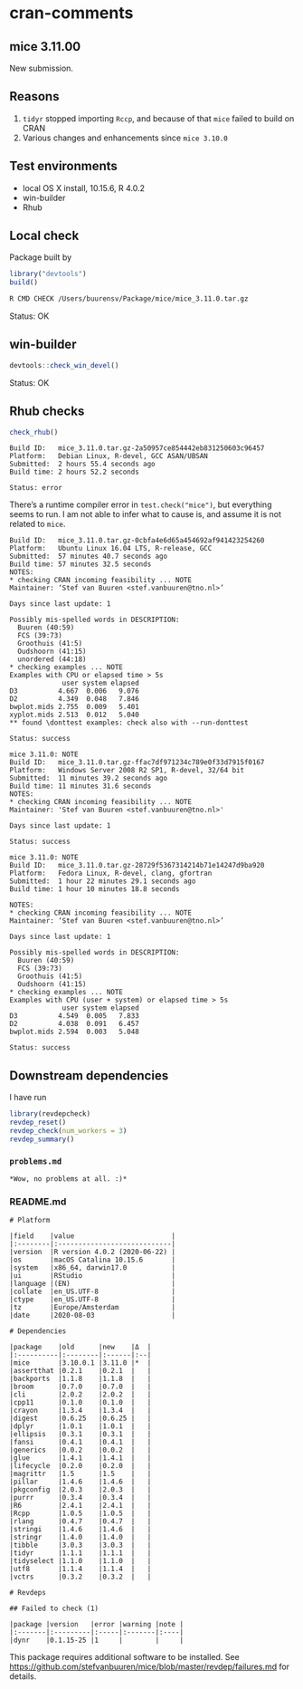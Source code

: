 cran-comments
================

## mice 3.11.00

New submission.

## Reasons

1.  `tidyr` stopped importing `Rccp`, and because of that `mice` failed
    to build on CRAN
2.  Various changes and enhancements since `mice 3.10.0`

## Test environments

  - local OS X install, 10.15.6, R 4.0.2
  - win-builder
  - Rhub

## Local check

Package built by

``` r
library("devtools")
build()
```

``` bash
R CMD CHECK /Users/buurensv/Package/mice/mice_3.11.0.tar.gz
```

Status: OK

## win-builder

``` r
devtools::check_win_devel()
```

Status: OK

## Rhub checks

``` r
check_rhub()
```

    Build ID:   mice_3.11.0.tar.gz-2a50957ce854442eb831250603c96457
    Platform:   Debian Linux, R-devel, GCC ASAN/UBSAN
    Submitted:  2 hours 55.4 seconds ago
    Build time: 2 hours 52.2 seconds
    
    Status: error

There’s a runtime compiler error in `test.check("mice")`, but everything
seems to run. I am not able to infer what to cause is, and assume it is
not related to `mice`.

    Build ID:   mice_3.11.0.tar.gz-0cbfa4e6d65a454692af941423254260
    Platform:   Ubuntu Linux 16.04 LTS, R-release, GCC
    Submitted:  57 minutes 40.7 seconds ago
    Build time: 57 minutes 32.5 seconds
    NOTES:
    * checking CRAN incoming feasibility ... NOTE
    Maintainer: ‘Stef van Buuren <stef.vanbuuren@tno.nl>’
    
    Days since last update: 1
    
    Possibly mis-spelled words in DESCRIPTION:
      Buuren (40:59)
      FCS (39:73)
      Groothuis (41:5)
      Oudshoorn (41:15)
      unordered (44:18)
    * checking examples ... NOTE
    Examples with CPU or elapsed time > 5s
                 user system elapsed
    D3          4.667  0.006   9.076
    D2          4.349  0.048   7.846
    bwplot.mids 2.755  0.009   5.401
    xyplot.mids 2.513  0.012   5.040
    ** found \donttest examples: check also with --run-donttest
    
    Status: success

    mice 3.11.0: NOTE
    Build ID:   mice_3.11.0.tar.gz-ffac7df971234c789e0f33d7915f0167
    Platform:   Windows Server 2008 R2 SP1, R-devel, 32/64 bit
    Submitted:  11 minutes 39.2 seconds ago
    Build time: 11 minutes 31.6 seconds
    NOTES:
    * checking CRAN incoming feasibility ... NOTE
    Maintainer: 'Stef van Buuren <stef.vanbuuren@tno.nl>'
    
    Days since last update: 1
    
    Status: success

    mice 3.11.0: NOTE
    Build ID:   mice_3.11.0.tar.gz-28729f5367314214b71e14247d9ba920
    Platform:   Fedora Linux, R-devel, clang, gfortran
    Submitted:  1 hour 22 minutes 29.1 seconds ago
    Build time: 1 hour 10 minutes 18.8 seconds
    
    NOTES:
    * checking CRAN incoming feasibility ... NOTE
    Maintainer: ‘Stef van Buuren <stef.vanbuuren@tno.nl>’
    
    Days since last update: 1
    
    Possibly mis-spelled words in DESCRIPTION:
      Buuren (40:59)
      FCS (39:73)
      Groothuis (41:5)
      Oudshoorn (41:15)
    * checking examples ... NOTE
    Examples with CPU (user + system) or elapsed time > 5s
                 user system elapsed
    D3          4.549  0.005   7.833
    D2          4.038  0.091   6.457
    bwplot.mids 2.594  0.003   5.048
    
    Status: success

## Downstream dependencies

I have run

``` r
library(revdepcheck)
revdep_reset()
revdep_check(num_workers = 3)
revdep_summary()
```

### `problems.md`

    *Wow, no problems at all. :)*

### README.md

    # Platform
    
    |field    |value                        |
    |:--------|:----------------------------|
    |version  |R version 4.0.2 (2020-06-22) |
    |os       |macOS Catalina 10.15.6       |
    |system   |x86_64, darwin17.0           |
    |ui       |RStudio                      |
    |language |(EN)                         |
    |collate  |en_US.UTF-8                  |
    |ctype    |en_US.UTF-8                  |
    |tz       |Europe/Amsterdam             |
    |date     |2020-08-03                   |
    
    # Dependencies
    
    |package    |old      |new    |Δ  |
    |:----------|:--------|:------|:--|
    |mice       |3.10.0.1 |3.11.0 |*  |
    |assertthat |0.2.1    |0.2.1  |   |
    |backports  |1.1.8    |1.1.8  |   |
    |broom      |0.7.0    |0.7.0  |   |
    |cli        |2.0.2    |2.0.2  |   |
    |cpp11      |0.1.0    |0.1.0  |   |
    |crayon     |1.3.4    |1.3.4  |   |
    |digest     |0.6.25   |0.6.25 |   |
    |dplyr      |1.0.1    |1.0.1  |   |
    |ellipsis   |0.3.1    |0.3.1  |   |
    |fansi      |0.4.1    |0.4.1  |   |
    |generics   |0.0.2    |0.0.2  |   |
    |glue       |1.4.1    |1.4.1  |   |
    |lifecycle  |0.2.0    |0.2.0  |   |
    |magrittr   |1.5      |1.5    |   |
    |pillar     |1.4.6    |1.4.6  |   |
    |pkgconfig  |2.0.3    |2.0.3  |   |
    |purrr      |0.3.4    |0.3.4  |   |
    |R6         |2.4.1    |2.4.1  |   |
    |Rcpp       |1.0.5    |1.0.5  |   |
    |rlang      |0.4.7    |0.4.7  |   |
    |stringi    |1.4.6    |1.4.6  |   |
    |stringr    |1.4.0    |1.4.0  |   |
    |tibble     |3.0.3    |3.0.3  |   |
    |tidyr      |1.1.1    |1.1.1  |   |
    |tidyselect |1.1.0    |1.1.0  |   |
    |utf8       |1.1.4    |1.1.4  |   |
    |vctrs      |0.3.2    |0.3.2  |   |
    
    # Revdeps
    
    ## Failed to check (1)
    
    |package |version   |error |warning |note |
    |:-------|:---------|:-----|:-------|:----|
    |dynr    |0.1.15-25 |1     |        |     |

This package requires additional software to be installed. See
<https://github.com/stefvanbuuren/mice/blob/master/revdep/failures.md>
for details.

